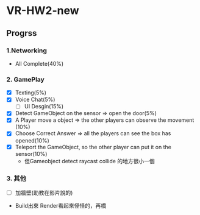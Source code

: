 # VR-HW2-new

## Progrss

### 1.Networking
-  All Complete(40%)

### 2. GamePlay
- [x] Texting(5%) 
- [x] Voice Chat(5%)
  - [ ] UI Desgin(15%)
- [x] Detect GameObject on the sensor => open the door(5%)
- [x] A Player move a object => the other players can observe the movement (10%)
- [x] Choose Correct Answer => all the players can see the box has opened(10%)
- [x] Teleport the GameObject, so the other player can put it on the sensor(10%) 
  - 但Gameobject detect raycast collide 的地方很小一個

### 3. 其他
- [ ] 加牆壁(助教在影片說的)
- Build出來 Render看起來怪怪的，再橋